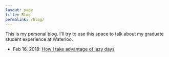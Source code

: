 ```yaml
---
layout: page
title: Blog
permalink: /blog/
---
```


This is my personal blog. I'll try to use this space to talk about my graduate student experience at Waterloo.

- Feb 16, 2018: <a href="/blog/2018-feb-16-how-i-take-advantage-of-lazy-days">How I take advantage of lazy days</a>
